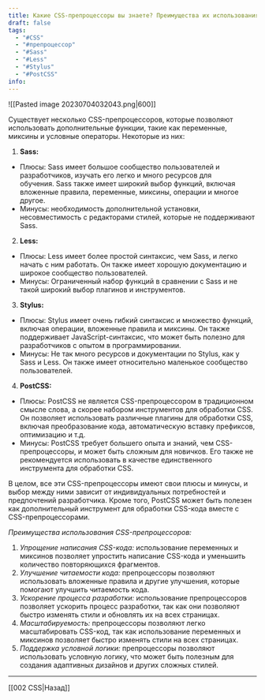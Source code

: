 ```yaml
---
title: Какие CSS-препроцессоры вы знаете? Преимущества их использования?
draft: false
tags:
  - "#CSS"
  - "#препроцессор"
  - "#Sass"
  - "#Less"
  - "#Stylus"
  - "#PostCSS"
info:
---
```

![[Pasted image 20230704032043.png|600]]

Существует несколько CSS-препроцессоров, которые позволяют использовать дополнительные функции, такие как переменные, миксины и условные операторы. Некоторые из них:

1. **Sass:**

- Плюсы: Sass имеет большое сообщество пользователей и разработчиков, изучать его легко и много ресурсов для обучения. Sass также имеет широкий выбор функций, включая вложенные правила, переменные, миксины, операции и многое другое.
- Минусы: необходимость дополнительной установки, несовместимость с редакторами стилей, которые не поддерживают Sass.

2. **Less:**

- Плюсы: Less имеет более простой синтаксис, чем Sass, и легко начать с ним работать. Он также имеет хорошую документацию и широкое сообщество пользователей.
- Минусы: Ограниченный набор функций в сравнении с Sass и не такой широкий выбор плагинов и инструментов.

3. **Stylus:**

- Плюсы: Stylus имеет очень гибкий синтаксис и множество функций, включая операции, вложенные правила и миксины. Он также поддерживает JavaScript-синтаксис, что может быть полезно для разработчиков с опытом в программировании.
- Минусы: Не так много ресурсов и документации по Stylus, как у Sass и Less. Он также имеет относительно маленькое сообщество пользователей.

4. **PostCSS:**

- Плюсы: PostCSS не является CSS-препроцессором в традиционном смысле слова, а скорее набором инструментов для обработки CSS. Он позволяет использовать различные плагины для обработки CSS, включая преобразование кода, автоматическую вставку префиксов, оптимизацию и т.д.
- Минусы: PostCSS требует большего опыта и знаний, чем CSS-препроцессоры, и может быть сложным для новичков. Его также не рекомендуется использовать в качестве единственного инструмента для обработки CSS.

В целом, все эти CSS-препроцессоры имеют свои плюсы и минусы, и выбор между ними зависит от индивидуальных потребностей и предпочтений разработчика. Кроме того, PostCSS может быть полезен как дополнительный инструмент для обработки CSS-кода вместе с CSS-препроцессорами.

_Преимущества использования CSS-препроцессоров:_

1. _Упрощение написания CSS-кода:_ использование переменных и миксинов позволяет упростить написание CSS-кода и уменьшить количество повторяющихся фрагментов.
2. _Улучшение читаемости кода:_ препроцессоры позволяют использовать вложенные правила и другие улучшения, которые помогают улучшить читаемость кода.
3. _Ускорение процесса разработки:_ использование препроцессоров позволяет ускорить процесс разработки, так как они позволяют быстро изменять стили и обновлять их на всех страницах.
4. _Масштабируемость:_ препроцессоры позволяют легко масштабировать CSS-код, так как использование переменных и миксинов позволяет быстро изменять стили на всех страницах.
5. _Поддержка условной логики:_ препроцессоры позволяют использовать условную логику, что может быть полезным для создания адаптивных дизайнов и других сложных стилей.

---

[[002 CSS|Назад]]